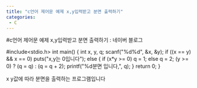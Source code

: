 ```yaml
---
title: "c언어 제어문 예제 x,y입력받고 분면 출력하기"
categories:
 - C
---
```

#c언어 제어문 예제 x,y입력받고 분면 출력하기 : 네이버 블로그
<div class="wrap_rabbit pcol2 _param(1) _postViewArea221508689416" id="post-view221508689416">
<!-- Rabbit HTML --><div class="se-viewer se-theme-default" lang="ko-KR">
<!-- SE_DOC_HEADER_END -->
<div class="se-main-container">
<div class="se-component se-code se-l-code_black" id="SE-198aa921-cd28-487a-8870-a3a20860c880">
<div class="se-component-content">
<div class="se-section se-section-code se-l-code_black">
<div class="se-module se-module-code se-fs-fs13">
<div class="se-code-source">
<div class="__se_code_view language-javascript">#include&lt;stdio.h&gt;
int main() {
	int x, y, q;
	scanf("%d%d", &amp;x, &amp;y);
	if ((x == y) &amp;&amp; x == 0)
		puts("x,y는 0입니다");
	else {
		if (x*y &gt;= 0)
			q = 1;
		else
			q = 2;
		(y &gt;= 0) ? (q = q) : (q = q + 2);
		printf("%d분면 입니다,", q);
	}
	return 0;
}</div>
</div>
</div>
</div>
</div>
<script class="__se_module_data" data-module='{"type":"v2_code", "id" : "SE-198aa921-cd28-487a-8870-a3a20860c880"}' type="text/data"></script>
</div> <div class="se-component se-text se-l-default" id="SE-cb4a65ed-2d01-4102-9a58-6d13dbb49217">
<div class="se-component-content">
<div class="se-section se-section-text se-l-default">
<div class="se-module se-module-text"><!-- SE-TEXT { --><p class="se-text-paragraph se-text-paragraph-align-" id="SE-ad0e80f0-d3b9-42e4-95ca-55650ad1ad94" style=""><span class="se-fs- se-ff-" id="SE-07f13d35-dcbb-4e6c-bebc-424480195d72" style="color:null;">x y값에 따라 분면을 출력하는 프로그램입니다</span></p><!-- } SE-TEXT --></div>
</div>
</div>
</div> </div>
</div>
</div>